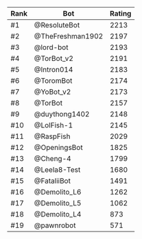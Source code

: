 Rank|Bot|Rating
---|---|---
#1|@ResoluteBot|2213
#2|@TheFreshman1902|2197
#3|@lord-bot|2193
#4|@TorBot_v2|2191
#5|@Intron014|2183
#6|@ToromBot|2174
#7|@YoBot_v2|2173
#8|@TorBot|2157
#9|@duythong1402|2148
#10|@LolFish-1|2145
#11|@RaspFish|2029
#12|@OpeningsBot|1825
#13|@Cheng-4|1799
#14|@Leela8-Test|1680
#15|@FataliiBot|1491
#16|@Demolito_L6|1262
#17|@Demolito_L5|1062
#18|@Demolito_L4|873
#19|@pawnrobot|571
